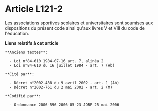 # Article L121-2

Les associations sportives scolaires et universitaires sont soumises aux dispositions du présent code ainsi qu'aux livres V
et VIII du code de l'éducation.

**Liens relatifs à cet article**

	**Anciens textes**:

	  - Loi n°84-610 1984-07-16 art. 7, alinéa 2
	  - Loi n°84-610 du 16 juillet 1984 - art. 7 (Ab)

	**Cité par**:

	  - Décret n°2002-488 du 9 avril 2002 - art. 1 (Ab)
	  - Décret n°2002-761 du 2 mai 2002 - art. 2 (M)

	**Codifié par**:

	  - Ordonnance 2006-596 2006-05-23 JORF 25 mai 2006
